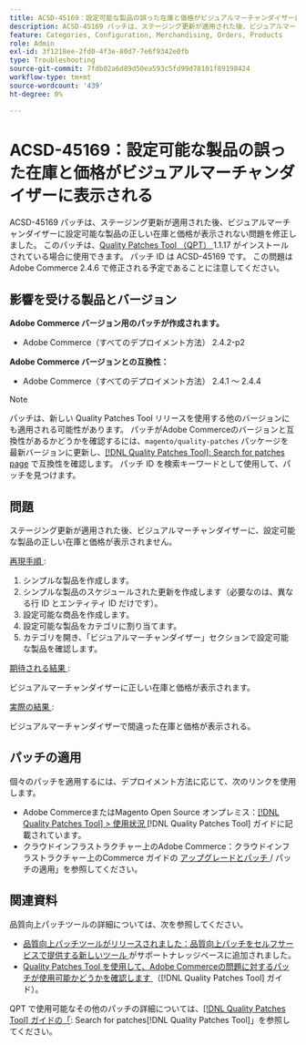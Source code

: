 ```yaml
---
title: ACSD-45169：設定可能な製品の誤った在庫と価格がビジュアルマーチャンダイザーに表示される
description: ACSD-45169 パッチは、ステージング更新が適用された後、ビジュアルマーチャンダイザーに設定可能な製品の正しい在庫と価格が表示されない問題を修正しました。 このパッチは、[Quality Patches Tool （QPT） ] （https://experienceleague.adobe.com/ja/docs/commerce-operations/tools/quality-patches-tool/quality-patches-tool-to-self-serve-quality-patches） 1.1.17 がインストールされている場合に利用できます。 パッチ ID は ACSD-45169 です。 この問題はAdobe Commerce 2.4.6 で修正される予定であることに注意してください。
feature: Categories, Configuration, Merchandising, Orders, Products
role: Admin
exl-id: 3f1218ee-2fd0-4f3e-80d7-7e6f9342e0fb
type: Troubleshooting
source-git-commit: 7fdb02a6d89d50ea593c5fd99d78101f89198424
workflow-type: tm+mt
source-wordcount: '439'
ht-degree: 0%

---
```


# ACSD-45169：設定可能な製品の誤った在庫と価格がビジュアルマーチャンダイザーに表示される

ACSD-45169 パッチは、ステージング更新が適用された後、ビジュアルマーチャンダイザーに設定可能な製品の正しい在庫と価格が表示されない問題を修正しました。 このパッチは、[Quality Patches Tool （QPT） ](https://experienceleague.adobe.com/ja/docs/commerce-operations/tools/quality-patches-tool/quality-patches-tool-to-self-serve-quality-patches)1.1.17 がインストールされている場合に使用できます。 パッチ ID は ACSD-45169 です。 この問題はAdobe Commerce 2.4.6 で修正される予定であることに注意してください。

## 影響を受ける製品とバージョン

**Adobe Commerce バージョン用のパッチが作成されます。**

* Adobe Commerce（すべてのデプロイメント方法） 2.4.2-p2

**Adobe Commerce バージョンとの互換性：**

* Adobe Commerce（すべてのデプロイメント方法） 2.4.1 ～ 2.4.4

>[!NOTE]
>
>パッチは、新しい Quality Patches Tool リリースを使用する他のバージョンにも適用される可能性があります。 パッチがAdobe Commerceのバージョンと互換性があるかどうかを確認するには、`magento/quality-patches` パッケージを最新バージョンに更新し、[[!DNL Quality Patches Tool]: Search for patches page](https://experienceleague.adobe.com/ja/docs/commerce-operations/tools/quality-patches-tool/quality-patches-tool-to-self-serve-quality-patches) で互換性を確認します。 パッチ ID を検索キーワードとして使用して、パッチを見つけます。

## 問題

ステージング更新が適用された後、ビジュアルマーチャンダイザーに、設定可能な製品の正しい在庫と価格が表示されません。

<u> 再現手順 </u>:

1. シンプルな製品を作成します。
1. シンプルな製品のスケジュールされた更新を作成します（必要なのは、異なる行 ID とエンティティ ID だけです）。
1. 設定可能な商品を作成します。
1. 設定可能な製品をカテゴリに割り当てます。
1. カテゴリを開き、「ビジュアルマーチャンダイザー」セクションで設定可能な製品を確認します。

<u> 期待される結果 </u>:

ビジュアルマーチャンダイザーに正しい在庫と価格が表示されます。

<u> 実際の結果 </u>:

ビジュアルマーチャンダイザーで間違った在庫と価格が表示される。

## パッチの適用

個々のパッチを適用するには、デプロイメント方法に応じて、次のリンクを使用します。

* Adobe CommerceまたはMagento Open Source オンプレミス：[[!DNL Quality Patches Tool] > 使用状況 ](/help/tools/quality-patches-tool/usage.md) [!DNL Quality Patches Tool] ガイドに記載されています。
* クラウドインフラストラクチャー上のAdobe Commerce：クラウドインフラストラクチャー上のCommerce ガイドの [ アップグレードとパッチ ](https://experienceleague.adobe.com/docs/commerce-cloud-service/user-guide/develop/upgrade/apply-patches.html?lang=ja)/ パッチの適用」を参照してください。

## 関連資料

品質向上パッチツールの詳細については、次を参照してください。

* [ 品質向上パッチツールがリリースされました：品質向上パッチをセルフサービスで提供する新しいツール ](https://experienceleague.adobe.com/ja/docs/commerce-operations/tools/quality-patches-tool/quality-patches-tool-to-self-serve-quality-patches) がサポートナレッジベースに追加されました。
* [Quality Patches Tool を使用して、Adobe Commerceの問題に対するパッチが使用可能かどうかを確認します ](/help/tools/quality-patches-tool/patches-available-in-qpt/check-patch-for-magento-issue-with-magento-quality-patches.md) （[!DNL Quality Patches Tool] ガイド）。

QPT で使用可能なその他のパッチの詳細については、[[!DNL Quality Patches Tool] ガイドの「](https://experienceleague.adobe.com/tools/commerce-quality-patches/index.html?lang=ja): Search for patches[!DNL Quality Patches Tool]」を参照してください。

